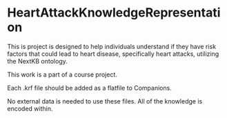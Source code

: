 # HeartAttackKnowledgeRepresentation

This is project is designed to help individuals understand if they have risk factors
that could lead to heart disease, specifically heart attacks, utilizing the NextKB
ontology.

This work is a part of a course project.

Each .krf file should be added as a flatfile to Companions.

No external data is needed to use these files. All of the knowledge is encoded
within. 
